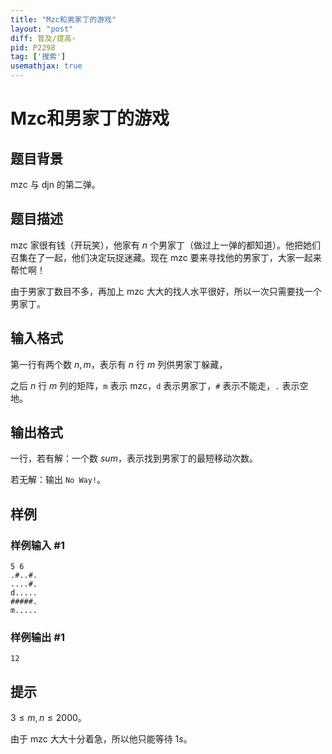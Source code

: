 ```yaml
---
title: "Mzc和男家丁的游戏"
layout: "post"
diff: 普及/提高-
pid: P2298
tag: ['搜索']
usemathjax: true
---
```


# Mzc和男家丁的游戏
## 题目背景

mzc 与 djn 的第二弹。
## 题目描述

mzc 家很有钱（开玩笑），他家有 $n$ 个男家丁（做过上一弹的都知道）。他把她们召集在了一起，他们决定玩捉迷藏。现在 mzc 要来寻找他的男家丁，大家一起来帮忙啊！

由于男家丁数目不多，再加上 mzc 大大的找人水平很好，所以一次只需要找一个男家丁。

## 输入格式

第一行有两个数 $n,m$，表示有 $n$ 行 $m$ 列供男家丁躲藏，

之后 $n$ 行 $m$ 列的矩阵，`m` 表示 mzc，`d` 表示男家丁，`#` 表示不能走，`.` 表示空地。

## 输出格式

一行，若有解：一个数 $sum$，表示找到男家丁的最短移动次数。

若无解：输出 `No Way!`。
## 样例

### 样例输入 #1
```
5 6
.#..#.
....#.
d.....
#####.
m.....

```
### 样例输出 #1
```
12
```
## 提示

$3 \leq m,n \leq 2000$。

由于 mzc 大大十分着急，所以他只能等待 $1s$。
